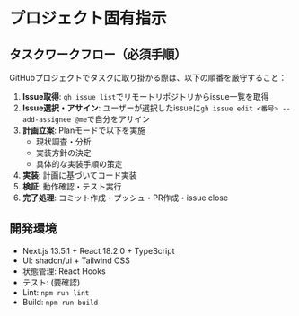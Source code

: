 # プロジェクト固有指示

## タスクワークフロー（必須手順）
GitHubプロジェクトでタスクに取り掛かる際は、以下の順番を厳守すること：

1. **Issue取得**: `gh issue list`でリモートリポジトリからissue一覧を取得
2. **Issue選択・アサイン**: ユーザーが選択したissueに`gh issue edit <番号> --add-assignee @me`で自分をアサイン
3. **計画立案**: Planモードで以下を実施
   - 現状調査・分析
   - 実装方針の決定
   - 具体的な実装手順の策定
4. **実装**: 計画に基づいてコード実装
5. **検証**: 動作確認・テスト実行
6. **完了処理**: コミット作成・プッシュ・PR作成・issue close

## 開発環境
- Next.js 13.5.1 + React 18.2.0 + TypeScript
- UI: shadcn/ui + Tailwind CSS
- 状態管理: React Hooks
- テスト: (要確認)
- Lint: `npm run lint`
- Build: `npm run build`